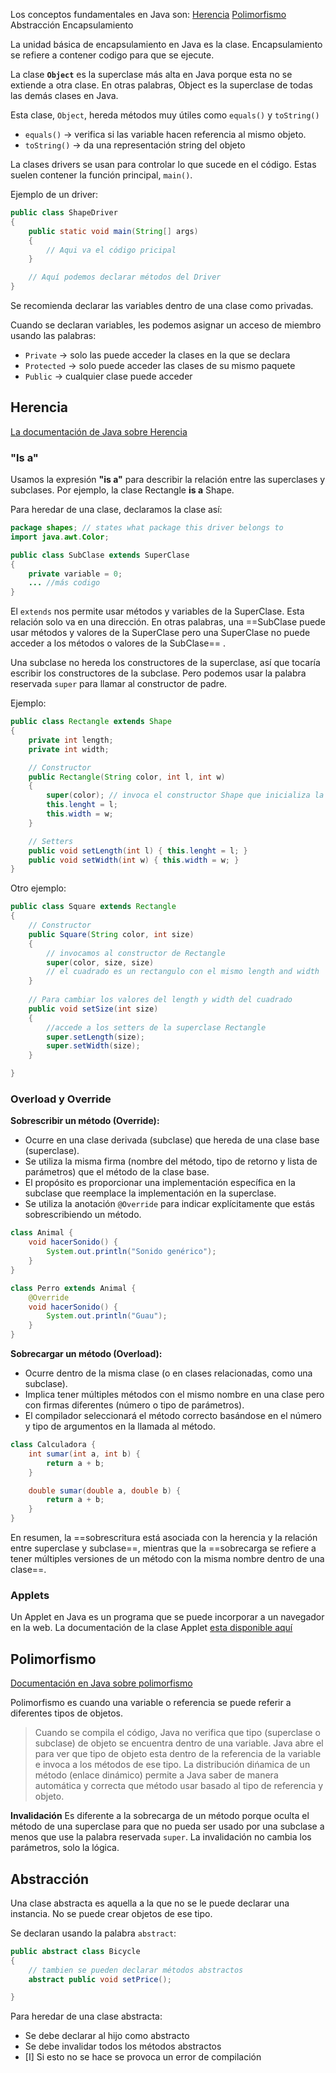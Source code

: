 
Los conceptos fundamentales en Java son:
	[Herencia](##Herencia)
	[Polimorfismo](##Polimorfismo)
	Abstracción
	Encapsulamiento

La unidad básica de encapsulamiento en Java es la clase. Encapsulamiento se refiere a contener codigo para que se ejecute. 

La clase **`Object`** es la superclase más alta en Java porque esta no se extiende a otra clase. En otras palabras, Object es la superclase de todas las demás clases en Java.

Esta clase, `Object`, hereda métodos muy útiles como `equals()` y `toString()`
- `equals()` → verifica si las variable hacen referencia al mismo objeto.
- `toString()` → da una representación string del objeto


La clases drivers se usan para controlar lo que sucede en el código. Estas suelen contener la función principal, `main()`.

Ejemplo de un driver:
```java
public class ShapeDriver
{
	public static void main(String[] args)
	{
		// Aqui va el código pricipal
	}

	// Aquí podemos declarar métodos del Driver
}
```

Se recomienda declarar las variables dentro de una clase como privadas. 

Cuando se declaran variables, les podemos asignar un acceso de miembro usando las palabras:  
- `Private` →  solo las puede acceder la clases en la que se declara
- `Protected` → solo puede acceder las clases de su mismo paquete
- `Public` → cualquier clase puede acceder

## Herencia

[La documentación de Java sobre Herencia](https://docs.oracle.com/javase/tutorial/java/IandI/subclasses.html)

### "Is a"

Usamos la expresión **"is a"** para describir la relación entre las superclases y subclases. Por ejemplo, la clase Rectangle **is a** Shape.

Para heredar de una clase, declaramos la clase así:
```java
package shapes; // states what package this driver belongs to
import java.awt.Color;

public class SubClase extends SuperClase
{
	private variable = 0;
	... //más codigo
}
```

El `extends` nos permite usar métodos y variables de la SuperClase.
Esta relación solo va en una dirección. En otras palabras, una ==SubClase puede usar métodos y valores de la SuperClase pero una SuperClase no puede acceder a los métodos o valores de la SubClase== .

Una subclase no hereda los constructores de la superclase, así que tocaría escribir los constructores de la subclase. Pero podemos usar la palabra reservada `super` para llamar al constructor de padre.

Ejemplo:
```java
public class Rectangle extends Shape
{
	private int length;
	private int width;

	// Constructor
	public Rectangle(String color, int l, int w)
	{
		super(color); // invoca el constructor Shape que inicializa la variable color
		this.lenght = l;
		this.width = w;
	}

	// Setters
	public void setLength(int l) { this.lenght = l; }
	public void setWidth(int w) { this.width = w; }
}
```

Otro ejemplo:
```java
public class Square extends Rectangle
{
	// Constructor
	public Square(String color, int size)
	{
		// invocamos al constructor de Rectangle
		super(color, size, size) 
		// el cuadrado es un rectangulo con el mismo length and width
	}
	
	// Para cambiar los valores del length y width del cuadrado
	public void setSize(int size)
	{
		//accede a los setters de la superclase Rectangle
		super.setLength(size);
		super.setWidth(size);
	}

}
```

### Overload y Override

**Sobrescribir un método (Override):**
   - Ocurre en una clase derivada (subclase) que hereda de una clase base (superclase).
   - Se utiliza la misma firma (nombre del método, tipo de retorno y lista de parámetros) que el método de la clase base.
   - El propósito es proporcionar una implementación específica en la subclase que reemplace la implementación en la superclase.
   - Se utiliza la anotación `@Override` para indicar explícitamente que estás sobrescribiendo un método.

   ```java
   class Animal {
       void hacerSonido() {
           System.out.println("Sonido genérico");
       }
   }

   class Perro extends Animal {
       @Override
       void hacerSonido() {
           System.out.println("Guau");
       }
   }
   ```

**Sobrecargar un método (Overload):**
   - Ocurre dentro de la misma clase (o en clases relacionadas, como una subclase).
   - Implica tener múltiples métodos con el mismo nombre en una clase pero con firmas diferentes (número o tipo de parámetros).
   - El compilador seleccionará el método correcto basándose en el número y tipo de argumentos en la llamada al método.

   ```java
   class Calculadora {
       int sumar(int a, int b) {
           return a + b;
       }

       double sumar(double a, double b) {
           return a + b;
       }
   }
   ```

En resumen, la ==sobrescritura está asociada con la herencia y la relación entre superclase y subclase==, mientras que la ==sobrecarga se refiere a tener múltiples versiones de un método con la misma nombre dentro de una clase==. 


### Applets

Un Applet en Java es un programa que se puede incorporar a un navegador en la web. La documentación de la clase Applet [esta disponible aquí](https://docs.oracle.com/javase/8/docs/api/java/applet/Applet.html)


## Polimorfismo

[Documentación en Java sobre polimorfismo](https://docs.oracle.com/javase/tutorial/java/IandI/polymorphism.html)

Polimorfismo es cuando una variable o referencia se puede referir a diferentes tipos de objetos. 

> 	Cuando se compila el código, Java no verifica que tipo (superclase o subclase) de objeto se encuentra dentro de una variable. Java abre el para ver que tipo de objeto esta dentro de la referencia de la variable e invoca a los métodos de ese tipo. 
> 	La distribución dińamica de un método (enlace dinámico) permite a Java saber de manera automática y correcta que método usar basado al tipo de referencia y objeto.

**Invalidación**
Es diferente a la sobrecarga de un método porque oculta el método de una superclase para que no pueda ser usado por una subclase a menos que use la palabra reservada `super`.
La invalidación no cambia los parámetros, solo la lógica.

## Abstracción

Una clase abstracta es aquella a la que no se le puede declarar una instancia. No se puede crear objetos de ese tipo. 

Se declaran usando la palabra `abstract`:
```java
public abstract class Bicycle
{
	// tambien se pueden declarar métodos abstractos
	abstract public void setPrice();

}
```

Para heredar de una clase abstracta:
- Se debe declarar al hijo como abstracto
- Se debe invalidar todos los métodos abstractos
- [I] Si esto no se hace se provoca un error de compilación 